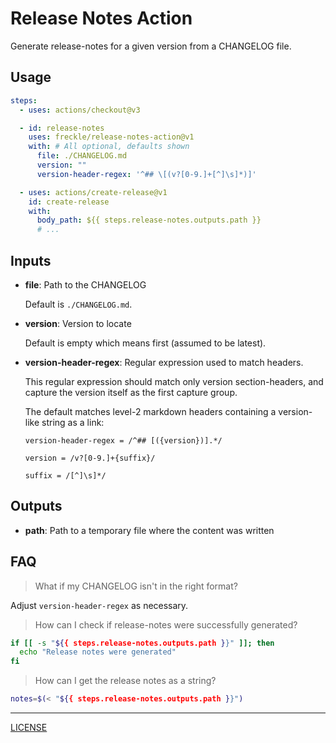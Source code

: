 # Release Notes Action

Generate release-notes for a given version from a CHANGELOG file.

## Usage

```yaml
steps:
  - uses: actions/checkout@v3

  - id: release-notes
    uses: freckle/release-notes-action@v1
    with: # All optional, defaults shown
      file: ./CHANGELOG.md
      version: ""
      version-header-regex: '^## \[(v?[0-9.]+[^]\s]*)]'

  - uses: actions/create-release@v1
    id: create-release
    with:
      body_path: ${{ steps.release-notes.outputs.path }}
      # ...
```

## Inputs

- **file**: Path to the CHANGELOG

  Default is `./CHANGELOG.md`.

- **version**: Version to locate

  Default is empty which means first (assumed to be latest).

- **version-header-regex**: Regular expression used to match headers.

  This regular expression should match only version section-headers, and capture
  the version itself as the first capture group.

  The default matches level-2 markdown headers containing a version-like string
  as a link:

  ```
  version-header-regex = /^## [({version})].*/

  version = /v?[0-9.]+{suffix}/

  suffix = /[^]\s]*/
  ```

## Outputs

- **path**: Path to a temporary file where the content was written

## FAQ

> What if my CHANGELOG isn't in the right format?

Adjust `version-header-regex` as necessary.

> How can I check if release-notes were successfully generated?

```sh
if [[ -s "${{ steps.release-notes.outputs.path }}" ]]; then
  echo "Release notes were generated"
fi
```

> How can I get the release notes as a string?

```sh
notes=$(< "${{ steps.release-notes.outputs.path }}")
```

---

[LICENSE](./LICENSE)
